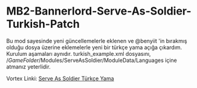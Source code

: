 # MB2-Bannerlord-Serve-As-Soldier-Turkish-Patch

Bu mod sayesinde yeni güncellemelerle eklenen ve @benyiit 'in bırakmış olduğu dosya üzerine eklemelerle yeni bir türkçe yama açığa çıkardım. Kurulum aşamaları aynıdır.  turkish_example.xml dosyasını,  /*GameFolder*/Modules/ServeAsSoldier/ModuleData/Languages içine atmanız yeterlidir.

Vortex Linki: [Serve As Soldier Türkçe Yama](#)
